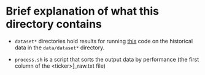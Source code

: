 # Brief explanation of what this directory contains
* `dataset*` directories hold results for running [this](../src/backtests/optimize_dynamic_ema.cpp) code on the historical data in the `data/dataset*` directory. 
    
* `process.sh` is a script that sorts the output data by performance (the first column of the \<ticker\>]\_raw.txt file)


